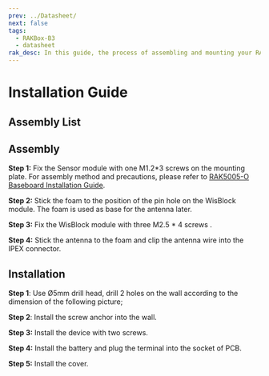 ```yaml
---
prev: ../Datasheet/
next: false
tags:
  - RAKBox-B3
  - datasheet
rak_desc: In this guide, the process of assembling and mounting your RAKBox-B3 will be shown step by step. Strict adherence to the steps guarantees a secured and durable casing.
---
```


# Installation Guide

## Assembly List

<rk-img
  src="/assets/images/accessories/rakbox-b3/installation/assembly.png"
  width="70%"
  caption="Assembly list"
/>

## Assembly

**Step 1:** Fix the Sensor module with one M1.2\*3 screws on the mounting plate. For assembly method and precautions, please refer to  [RAK5005-O Baseboard Installation Guide](../../../../Knowledge-Hub/Learn/RAK5005-O-Baseboard-Installation-Guide/).

<rk-img
  src="/assets/images/accessories/rakbox-b3/installation/attaching-sensor.png"
  width="40%"
  caption="Assembly - Attaching Sensor"
/>

**Step 2:** Stick the foam to the position of the pin hole on the WisBlock module. The foam is used as base for the antenna later.

<rk-img
  src="/assets/images/accessories/rakbox-b3/installation/attaching-foam.png"
  width="40%"
  caption="Assembly - Attaching Foam for Antenna"
/>

**Step 3:** Fix the WisBlock module with three M2.5 \* 4 screws .

<rk-img
  src="/assets/images/accessories/rakbox-b3/installation/wisblock-box1.png"
  width="40%"
  caption="Assembly - Attaching Screws"
/>

**Step 4:** Stick the antenna to the foam and clip the antenna wire into the IPEX connector.

<rk-img
  src="/assets/images/accessories/rakbox-b3/installation/wisblock-box2.png"
  width="40%"
  caption="Assembly - Attaching Antenna"
/>

## Installation

**Step 1**: Use Ø5mm drill head, drill 2 holes on the wall according to the dimension of the following picture;

<rk-img
  src="/assets/images/accessories/rakbox-b3/installation/box-screw-distance.png"
  width="30%"
  caption="2 Drill Holes"
/>

**Step 2**: Install the screw anchor into the wall.

<rk-img
  src="/assets/images/accessories/rakbox-b3/installation/wall-screw.png"
  width="30%"
  caption="Attaching to the wall"
/>

**Step 3:** Install the device with two screws.

<rk-img
  src="/assets/images/accessories/rakbox-b3/installation/box-screw.png"
  width="30%"
  caption="Installing the Device in the Wall"
/>

**Step 4:** Install the battery and plug the terminal into the socket of PCB.

<rk-img
  src="/assets/images/accessories/rakbox-b3/installation/image-20200715110559582.png"
  width="30%"
  caption="Attaching Battery"
/>

**Step 5:** Install the cover.

<rk-img
  src="/assets/images/accessories/rakbox-b3/installation/box-cover.png"
  width="30%"
  caption="Install the Cover"
/>
